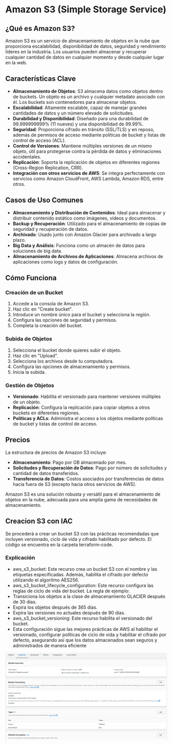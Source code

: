 # Amazon S3 (Simple Storage Service)

## ¿Qué es Amazon S3?

Amazon S3 es un servicio de almacenamiento de objetos en la nube que proporciona escalabilidad, disponibilidad de datos, seguridad y rendimiento líderes en la industria. Los usuarios pueden almacenar y recuperar cualquier cantidad de datos en cualquier momento y desde cualquier lugar en la web.

## Características Clave

- **Almacenamiento de Objetos**: S3 almacena datos como objetos dentro de buckets. Un objeto es un archivo y cualquier metadato asociado con él. Los buckets son contenedores para almacenar objetos.
- **Escalabilidad**: Altamente escalable, capaz de manejar grandes cantidades de datos y un número elevado de solicitudes.
- **Durabilidad y Disponibilidad**: Diseñado para una durabilidad de 99.999999999% (11 nueves) y una disponibilidad de 99.99%.
- **Seguridad**: Proporciona cifrado en tránsito (SSL/TLS) y en reposo, además de permisos de acceso mediante políticas de bucket y listas de control de acceso (ACL).
- **Control de Versiones**: Mantiene múltiples versiones de un mismo objeto, útil para protegerse contra la pérdida de datos y eliminaciones accidentales.
- **Replicación**: Soporta la replicación de objetos en diferentes regiones (Cross-Region Replication, CRR).
- **Integración con otros servicios de AWS**: Se integra perfectamente con servicios como Amazon CloudFront, AWS Lambda, Amazon RDS, entre otros.

## Casos de Uso Comunes

- **Almacenamiento y Distribución de Contenidos**: Ideal para almacenar y distribuir contenido estático como imágenes, videos y documentos.
- **Backup y Recuperación**: Utilizado para el almacenamiento de copias de seguridad y recuperación de datos.
- **Archivado**: Usado junto con Amazon Glacier para archivado a largo plazo.
- **Big Data y Análisis**: Funciona como un almacén de datos para soluciones de big data.
- **Almacenamiento de Archivos de Aplicaciones**: Almacena archivos de aplicaciones como logs y datos de configuración.

## Cómo Funciona

### Creación de un Bucket

1. Accede a la consola de Amazon S3.
2. Haz clic en "Create bucket".
3. Introduce un nombre único para el bucket y selecciona la región.
4. Configura las opciones de seguridad y permisos.
5. Completa la creación del bucket.

### Subida de Objetos

1. Selecciona el bucket donde quieres subir el objeto.
2. Haz clic en "Upload".
3. Selecciona los archivos desde tu computadora.
4. Configura las opciones de almacenamiento y permisos.
5. Inicia la subida.

### Gestión de Objetos

- **Versionado**: Habilita el versionado para mantener versiones múltiples de un objeto.
- **Replicación**: Configura la replicación para copiar objetos a otros buckets en diferentes regiones.
- **Políticas y ACLs**: Administra el acceso a los objetos mediante políticas de bucket y listas de control de acceso.

## Precios

La estructura de precios de Amazon S3 incluye:

- **Almacenamiento**: Pago por GB almacenado por mes.
- **Solicitudes y Recuperación de Datos**: Pago por número de solicitudes y cantidad de datos transferidos.
- **Transferencia de Datos**: Costos asociados por transferencias de datos hacia fuera de S3 (excepto hacia otros servicios de AWS).



Amazon S3 es una solución robusta y versátil para el almacenamiento de objetos en la nube, adecuada para una amplia gama de necesidades de almacenamiento.

## Creacion S3 con IAC

Se procederá a crear un bucket S3 con las prácticas recomendadas que incluyen versionado, ciclo de vida y cifrado habilitado por defecto. El código se encuentra en la carpeta terraform-code.

### Explicación
- aws_s3_bucket: Este recurso crea un bucket S3 con el nombre y las etiquetas especificadas. Además, habilita el cifrado por defecto utilizando el algoritmo AES256.
- aws_s3_bucket_lifecycle_configuration: Este recurso configura las reglas de ciclo de vida del bucket. La regla de ejemplo: 
- Transiciona los objetos a la clase de almacenamiento GLACIER después de 30 días.
- Expira los objetos después de 365 días.
- Expira las versiones no actuales después de 90 días.
- aws_s3_bucket_versioning: Este recurso habilita el versionado del bucket.
- Esta configuración sigue las mejores prácticas de AWS al habilitar el versionado, configurar políticas de ciclo de vida y habilitar el cifrado por defecto, asegurando así que los datos almacenados sean seguros y administrados de manera eficiente


![Diagrama](https://github.com/Andherson333333/AWS-IAC/blob/main/S3%20Service/imagenes/s3-1.png)

